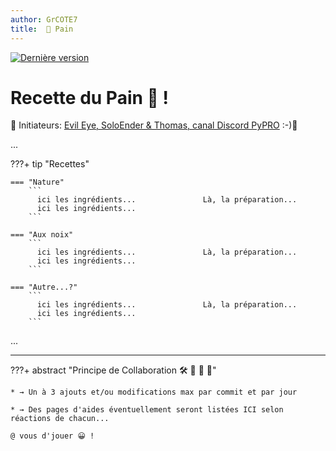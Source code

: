 ```yaml
---
author: GrCOTE7
title:  🥖 Pain 
---
```


[![Dernière version](https://img.shields.io/github/v/tag/PyMoX-fr/PyMoX-fr.github.io?label=Version)](../outils/logs/CHANGELOG.md)

# Recette du Pain 🥖 !

🚀 Initiateurs: [Evil Eye, SoloEnder & Thomas, canal Discord PyPRO](https://discord.com/channels/1056923339546968127/1075041467690664070/1403408305283530773) :-)👏

...

???+ tip "Recettes"

    === "Nature"
        ```
          ici les ingrédients...               Là, la préparation...    
          ici les ingrédients...    
        ```
        
    === "Aux noix"
        ```
          ici les ingrédients...               Là, la préparation...    
          ici les ingrédients...    
        ```
      
    === "Autre...?"
        ```
          ici les ingrédients...               Là, la préparation...    
          ici les ingrédients...    
        ```
      
...

---

<!-- 2fix éviter dupli de ce bloc (idem page Crêpes) -->

???+ abstract "Principe de Collaboration 🛠️ 🧰 🧵 🧪"
    
    * → Un à 3 ajouts et/ou modifications max par commit et par jour
    
    * → Des pages d'aides éventuellement seront listées ICI selon réactions de chacun...
    
    @ vous d'jouer 😀 !
    
